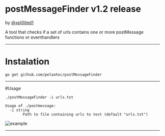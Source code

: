 # postMessageFinder v1.2 release

by [@xpl0ited1](https://www.twitter.com/xploited1)

A tool that checks if a set of urls contains one or more postMessage functions or eventhandlers

---

# Instalation

``` go get github.com/pelaohxc/postMessageFinder ```

---

#Usage

``` ./postMessageFinder -i urls.txt ```

``` 
Usage of ./postmessage:
  -i string
        Path to file containing urls to test (default "urls.txt") 
```

![example](https://github.com/pelaohxc/postMessageFinder/raw/master/example.png)

---
